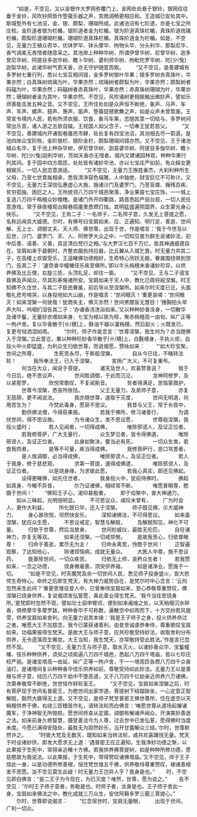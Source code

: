<!-- { "loadSidebar": true } -->
　　“如是，不空见，又以金银作大罗网弥覆门上，金网处处悬于银铃，银网往往垂于金铃，风吹铃网皆作箜篌乐器之声，宫商调畅更相应和。王造城已安处其中。斯城堑外有七池沼，金、银、颇梨、珊瑚所成。此诸池沼有七阶道，亦是七宝之所庄校。金阶道者银为栏楯，银阶道者金为栏楯，银为阶道真珠栏楯，真珠阶道琉璃栏楯，颇梨阶道珊瑚栏楯，珊瑚阶道真珠栏楯，真珠阶道金为栏楯。如是，不空见，无量力王植众奇华，优钵罗华、钵头摩华、拘物头华、分头利华、那梨尼华，香气调柔无吝惜者随意采之。其池岸上种种华树，所谓伊曾华树、尼曾华树、迦多曾尼华树、阿提目多迦华树、瞻卜华树、婆利师华树、拘毗陀罗华树、陀[少/兔]迦梨华树。此诸华树气若天香，亦无守护随意而取。
　　“又不空见，是善建城有多罗树七重行列，悉以七宝互相间错，金多罗树银叶华果；银多罗树赤真珠叶，华果亦然；白真珠树琉璃为叶，华果亦然；琉璃树者颇梨为叶，华果亦然；颇梨树者码碯为叶，华果亦然；码碯树者赤真珠叶，华果亦然；赤真珠树珊瑚为叶，华果亦然；珊瑚树者金为其叶，华果亦然。不空见，风吹诸树更相掁触出微妙声，譬如乐师善能击发五种之音。又不空见，王所住处如是众声恒不断绝，象声、马声、车声、军声、螺声、鼓声、箫声、笛声、箜篌琵琶歌舞之声，如是众声未曾暂废。王常宣令境内人民，若有所须衣服、饮食、象马车乘，恣随其意一切给与。多罗树间常出乐音，诸人游之五欲自娱。王视国人如父念子，一切奉王犹若慈父。
　　“又不空见，善建城内开诸街巷廛邑市肆，处处复有四宝池沼，其池相去尽一箭道。是池四岸众宝阶陛，金阶银栏、银阶金栏，颇梨珊瑚间错亦然。又不空见，王于诸池植众名华，复于池上种杂华树，伊尼曾华树、迦昙婆华树、阿提目多伽华树、瞻卜华树、陀[少/兔]迦利华树，芳如天香亦无惜者。城内又建诸园林观，种种华果行列其间。复于园中四方周匝，处处皆有诸妙华池，亦以七宝庄严如前。有众婇女更相娱乐，一切人民恣意游适。
　　“又不空见，无量力王族姓豪杰，大刹利种所生父母，乃至七世胄胤相承，悉皆清净容色端雅，人中独绝，财宝巨亿不可称计。又不空见，无量力王深信弘惠虚心大施，施诸沙门及婆罗门，乃至盲聋、癃残百疾、贫穷孤独、困厄之人。王所统领八万四千城邑聚落，净业果报七宝庄饰，一一城上复造八万四千栴檀众妙楼橹。是诸门外开四衢路，路首悉起严丽台观，一切人民任意游戏，常于昼夜楼观台殿巷陌廛里悉燃灯烛。其明猛盛遍照国界，众生蒙光身心快乐。
　　“又不空见，王有二子：一名师子，二名师子意，久发无上菩提之愿，名称远闻具大威德。尔时，有佛号曰宝肩如来、应、正遍知、明行足、善逝、世间解、无上士、调御丈夫、天人师、佛世尊，出现于世，作是唱言：‘我于今世及以后世，沙门、婆罗门、天、人、阿修罗大众之中，一切知见普为群生说诸妙法，初中后善、语善、义善，具足清白梵行之相。’与大罗汉七百千万亿，皆具神通威德自在。宝肩如来于晨朝时，齐整衣服执持应器，比丘翼从入城乞食。时无量力共其二子，在高楼上欢娱受乐，王遥睹佛功德相好，生奇特心欣跃无极，眷属围绕俱到宫门，告其二子：‘速赍香华幢幡伎乐疾至佛所。’即以牛头栴檀末香诸妙珍异，以供养佛及比丘僧，右旋三匝，头顶礼足，却住一面。
　　“又不空见，王与二子请宝肩佛及声闻众，尽其形寿施诸所安。宝肩如来于天人中，教化已周将般涅槃。时王知佛不久住世，与其二子臣民眷属，前后导从至涅槃所。如来尔时灭度已讫，头面敬礼悲号啼哭，以身投地如大山崩，作是唱言：‘世间眼灭！’重更哀嗟：‘世间眼灭！如来涅槃一何驶哉！犹商失主，佛灭亦然！世间黑闇盲无慧目！’捶胸拍头举声大叫，呜咽扪泪告其二子：‘办诸香汤洗浴如来。’又以种种妙香涂身，一切散华及诸华鬘，无量妙衣缠如来身，七宝为棺以铁为椁，聚赤栴檀高一由旬，纵广正等一拘卢舍。复以华香散于[卄/積]上，酥油千器以灌栴檀，然后起火；火既发已，复更号恸洒泪如雨。
　　“尔时，师子作是念言：‘世尊涅槃，我生何为？亦当随佛入于涅槃。’立此誓讫，重以种种珍妙香华散于[卄/積]上，白氎缠身，手执火炬，自投火中火即猛盛，为利众生归依世尊，而说偈愿，赞咏如来：
　　“‘如大珍宝聚，世间之所尊，
　　　生死苦永尽，于斯般涅槃，
　　　自从今已往，不睹转法轮！
　　　我所奉法王，已入于涅槃，
　　　宣扬广大义，不可复重布。
　　　何当在大众，闻说于菩提，
　　　诸天及世人，欢喜赞善说？
　　　我于今日后，绝不思议声，
　　　世间胜调御，于此而沉沦。
　　　龙神阿修罗，及以紧那罗，
　　　欣悦常歌叹，不复闻斯音。
　　　贫者得满足，苦恼蒙救护，
　　　世尊今涅槃，悉丧所依怙。
　　　父王无量力，及弟师子意，
　　　亦复无慈荫，更不闻说法。
　　　我亦随世尊，速取于灭度，
　　　世间无明道，何用苦生为？
　　　今焚此毒身，愿获不思议。
　　　我昔与父王，常于长夜中，
　　　勤供佛法僧，今得获果报。
　　　若我于佛所，修习诸善行，
　　　为调伏世间，得不思议故。
　　　为令诸众生，发不思议愿，
　　　世尊般涅槃，我投火盛时；
　　　若人见闻者，一切得成佛，
　　　唯除邪谤人，及证正位者。
　　　若我修菩萨，广大无量行，
　　　众生梦见者，皆令得佛道，
　　　唯除邪谤人，及证正位者。
　　　此身如聚沫，要当必有死，
　　　一切众生类，若食我肉者，
　　　是等不可量，疾当得成佛。
　　　我修菩萨行，恶口骂詈者，
　　　是人值调御，必当得成佛，
　　　唯除邪谤人，及证正位者。
　　　若人于我身，修于慈悲观，
　　　求第一菩提，速得成佛道，
　　　唯除邪谤人，及证正位者。
　　　以是烧身缘，为求彼此愿，
　　　若我心真实，即还见佛起。
　　　设得更睹佛，如先住世者，
　　　我身投火中，犹前侍佛时。
　　　佛起如真身，今睹不异昔，
　　　尔乃证诸佛，相续常不断。
　　　唯愿普眼尊，愍摄于世间！’
　　“佛知王子心，渴仰甚殷重，
　　即于焰聚中，奋大神通力，
　　如从三昧起，光明倍明显。
　　不可思议众，咸叹未曾有，
　　广为时会人，更作大利益，
　　所化既已毕，还入于涅槃。
　　师子既见佛，示大威神力，
　　身心甚欣悦，坦然快安乐，
　　深知诸佛法，不可得思议。
　　如来虽涅槃，犹应众生愿，
　　不思议戒定，智慧与解脱，
　　及解脱知见，神化不可量。
　　归依于世尊，然后当放身，
　　世间妙威仪，最胜无伦匹，
　　自在诸神力，亦复无等双。
　　如来还涅槃，一切咸惊惋，
　　是故我至心，归依普眼尊！
　　归命于善逝，累尽无为主！
　　归命永离苦，怜愍于世间！
　　正智遍观察，了达知他心，
　　除诸烦恼病，成就无量众。
　　大医人中尊，施不思议药，
　　能善除世间，一切众疾苦。
　　归依无上师，哀矜众生者！
　　若我赞如来，一念之功德，
　　烧身微毫善，须臾供养福，
　　如是诸净业，愿施于一切。
　　“如是不空见，时天魔梵及余一切世间人民，悉见师子投身盛火，皆大悲愕生奇特心。命终之后即生梵天，有大神力威势自在，是梵尔时中心念言：‘云何忽然来生此间？’重更思惟往昔人中，已曾奉侍宝肩如来，至心恭敬尊重赞叹，佛涅槃已烧身供养，复说偈颂发弘誓愿，乘此善业得生梵天。‘我今当往至烧身所。’是梵即时忽然不现，譬如壮士屈申臂顷，便到如来阇维之处，以天栴檀沉水碎香，俱修摩华多摩罗跋，种种香华不可称数，遍散空中如雨而下，十方交纷若风旋雪，供养宝肩如来舍利，向无量力说其本缘：‘我是王子师子之身，投火供养命过之者。唯愿大王不加慈念，我今已蒙获诸善利，由昔至诚虔恭奉侍，尊重歌叹宝肩如来，功福果报得生梵天。是故大王与师子意，应共珍敬受持妙法，收取舍利分布供养，无令遗落而生懈怠。大王当知，我生梵天，亦常敬持受此胜法。’作是言已忽然不现。
　　“又不空见，无量力王与师子意，取水灭火，以诸妙香众华、宝鬘幢幡、伎乐种种供养，须臾之顷周遍八万四千城邑，悉起八万四千塔庙，皆以七珍庄校严丽。是诸宝塔高一由延，纵广正等一拘卢舍，于一一塔周匝各燃八万四千众香油灯。是诸塔间复以种种香华伎乐供养如前，尊敬受持如此妙法。无量力王以是善根与师子意，经历八万四千劫中不堕恶道，又于八万四千亿劫亲近供养六万诸佛，次第奉敬常不断绝，世世恒作转轮圣王。
　　“又不空见，宝肩如来涅槃之后，时有菩萨现于世间名普密王，为愍世间出家学道，菩提树下结跏趺坐，一心定意正智解脱，豁然大寤得无上道。又不空见，是师子梵至普密王佛世尊所，住在虚空以天栴檀供养于佛，右绕三匝稽首作礼，请转法轮而白佛言：‘唯愿世尊从道场起摧诸魔军，于净神智无所毁损。愿世间师哀从定寤，调御有解诸声闻众，开演美妙善逝之法。如来前身久修智慧，摄受善法今为人尊，过去世中已发弘誓，愿得佛时当度未度。今愿已满得安隐处，最胜无为寂然妙乐，当开甘露解众三结。’尔时，世尊默然许之。
　　“时彼大梵及无数天，既知如来当转法轮，咸共欢喜踊悦无量。梵天于时设诸妙供，即发大愿求无上道：‘遇普密王应正遍知，生我净妙功德之聚，以此果报于生死中，常得亲近睹十方佛。若我供养佛菩提树，如是种种所修功德，愿慈愍故为我说法。以此果报，于生死中，常得赞叹诸佛塔庙。’又不空见，师子王子烧此一身，以是功德所修善根，恒住梵世值五千佛，供养敬侍尊重赞叹，植诸善根发不思愿。汝不空见莫生此疑！时无量力王岂异人乎？我身是也。”
　　时，不空见即白佛言：“是二王子为今现在，为已灭度？唯然，世尊，愿为说之。”
　　告不空见：“尔时王子师子意者，弥勒是也。时师子者，汝身是也。王子师子舍此一身，宝肩如来佛法之中，教化成就三万众生，安住阿耨多罗三藐三菩提心。”
　　尔时，世尊即说偈言：
　　“忆念宿世时，宝肩无量眼，
　　出现于世间，广利一切众。
